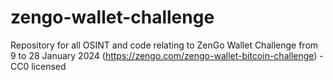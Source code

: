 # zengo-wallet-challenge
Repository for all OSINT and code relating to ZenGo Wallet Challenge from 9 to 28 January 2024 (https://zengo.com/zengo-wallet-bitcoin-challenge) - CC0 licensed
